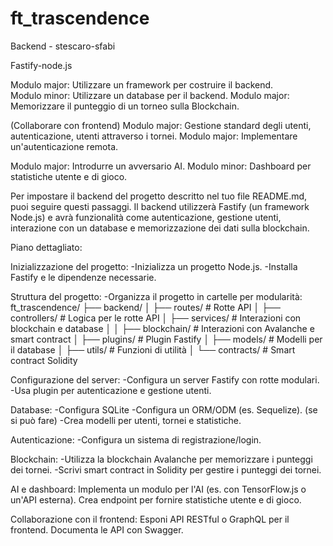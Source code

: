 # ft_trascendence

Backend - stescaro-sfabi

Fastify-node.js

Modulo major: Utilizzare un framework per costruire il backend.  
Modulo minor: Utilizzare un database per il backend.
Modulo major: Memorizzare il punteggio di un torneo sulla Blockchain.  


(Collaborare con frontend)
Modulo major: Gestione standard degli utenti, autenticazione, utenti attraverso i tornei.
Modulo major: Implementare un'autenticazione remota.

Modulo major: Introdurre un avversario AI.
Modulo minor: Dashboard per statistiche utente e di gioco.

Per impostare il backend del progetto descritto nel tuo file README.md, puoi seguire questi passaggi. Il backend utilizzerà Fastify (un framework Node.js) e avrà funzionalità come autenticazione, gestione utenti, interazione con un database e memorizzazione dei dati sulla blockchain.



Piano dettagliato:

Inizializzazione del progetto:
-Inizializza un progetto Node.js.
-Installa Fastify e le dipendenze necessarie.

Struttura del progetto:
-Organizza il progetto in cartelle per modularità:
ft_trascendence/
├── backend/
│   ├── routes/          # Rotte API
│   ├── controllers/     # Logica per le rotte API
│   ├── services/        # Interazioni con blockchain e database
│   │   ├── blockchain/  # Interazioni con Avalanche e smart contract
│   ├── plugins/         # Plugin Fastify
│   ├── models/          # Modelli per il database
│   ├── utils/           # Funzioni di utilità
│   └── contracts/       # Smart contract Solidity

Configurazione del server:
-Configura un server Fastify con rotte modulari.
-Usa plugin per autenticazione e gestione utenti.

Database:
-Configura SQLite
-Configura un ORM/ODM (es. Sequelize). (se si può fare)
-Crea modelli per utenti, tornei e statistiche.

Autenticazione:
-Configura un sistema di registrazione/login.

Blockchain:
-Utilizza la blockchain Avalanche per memorizzare i punteggi dei tornei.
-Scrivi smart contract in Solidity per gestire i punteggi dei tornei.

AI e dashboard:
Implementa un modulo per l'AI (es. con TensorFlow.js o un'API esterna).
Crea endpoint per fornire statistiche utente e di gioco.

Collaborazione con il frontend:
Esponi API RESTful o GraphQL per il frontend.
Documenta le API con Swagger.